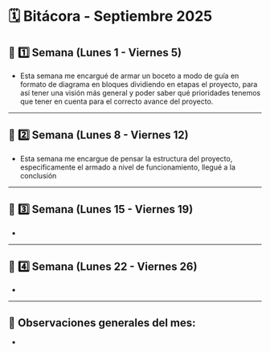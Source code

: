 # 🗓️ Bitácora - Septiembre 2025

## 📅 1️⃣ Semana (Lunes 1 - Viernes 5)


-  Esta semana me encargué de armar un boceto a modo de guía en formato de diagrama en bloques dividiendo en etapas el proyecto, para así tener una visión más general y poder saber qué prioridades tenemos que tener en cuenta para el correcto avance del proyecto.

---

## 📅 2️⃣ Semana (Lunes 8 - Viernes 12)


-  Esta semana me encargue de pensar la estructura del proyecto, especificamente el armado a nivel de funcionamiento, llegué a la conclusión 

---

## 📅 3️⃣ Semana (Lunes 15 - Viernes 19)


-  

---

## 📅 4️⃣ Semana (Lunes 22 - Viernes 26)

 
-  

---

🧾 **Observaciones generales del mes:**  
-  
-  

